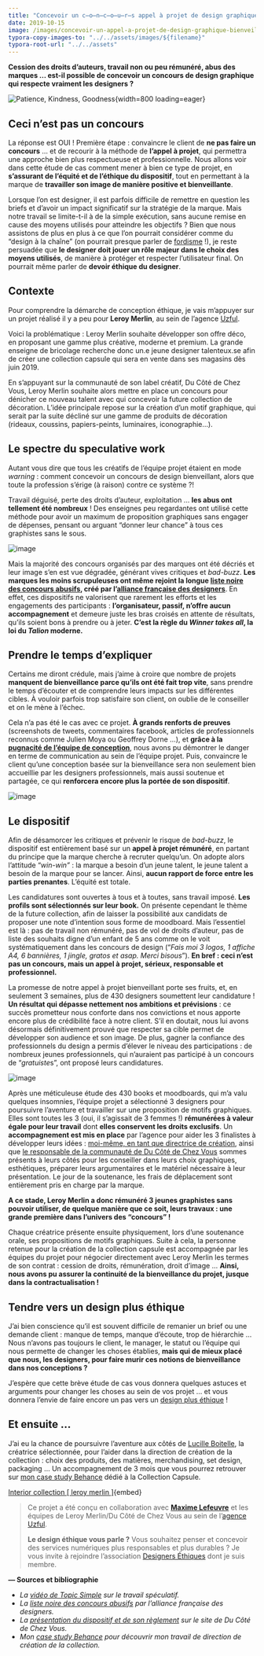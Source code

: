 ```yaml
---
title: "Concevoir un c̶o̶n̶c̶o̶u̶r̶s appel à projet de design graphique bienveillant"
date: 2019-10-15
image: /images/concevoir-un-appel-a-projet-de-design-graphique-bienveillant/1_2xoPCH3Pjl_mukiyQd5wXg.png
typora-copy-images-to: "../../assets/images/${filename}"
typora-root-url: "../../assets"
---
```

**Cession des droits d’auteurs, travail non ou peu rémunéré, abus des marques … est-il possible de concevoir un concours de design graphique qui respecte vraiment les designers ?**

![Patience, Kindness, Goodness](../../assets/images/concevoir-un-appel-a-projet-de-design-graphique-bienveillant/1_2xoPCH3Pjl_mukiyQd5wXg.png "Photo by [Caleb Gregory](https://unsplash.com/@calebgnz)."){width=800 loading=eager}

## Ceci n’est pas un concours

La réponse est OUI ! Première étape : convaincre le client de **ne pas faire un concours** … et de recourir à la méthode de **l’appel à projet**, qui permettra une approche bien plus respectueuse et professionnelle. Nous allons voir dans cette étude de cas comment mener à bien ce type de projet, en **s’assurant de l’équité et de l’éthique du dispositif**, tout en permettant à la marque de **travailler son image de manière positive et bienveillante**.

Lorsque l’on est designer, il est parfois difficile de remettre en question les briefs et d’avoir un impact significatif sur la stratégie de la marque. Mais notre travail se limite-t-il à de la simple exécution, sans aucune remise en cause des moyens utilisés pour atteindre les objectifs ? Bien que nous assistons de plus en plus à ce que l’on pourrait considérer comme du “design à la chaîne” (on pourrait presque parler de [fordisme](https://medium.com/@cecile.ricordeau/brève-histoire-du-design-c87f09a08931) !), je reste persuadée que **le designer doit jouer un rôle majeur dans le choix des moyens utilisés**, de manière à protéger et respecter l’utilisateur final. On pourrait même parler de **devoir éthique du designer**.

## Contexte

Pour comprendre la démarche de conception éthique, je vais m’appuyer sur un projet réalisé il y a peu pour **Leroy Merlin**, au sein de l’agence [Uzful](http://www.uzful.fr/).

Voici la problématique : Leroy Merlin souhaite développer son offre déco, en proposant une gamme plus créative, moderne et premium. La grande enseigne de bricolage recherche donc un.e jeune designer talenteux.se afin de créer une collection capsule qui sera en vente dans ses magasins dès juin 2019.

En s’appuyant sur la communauté de son label créatif, Du Côté de Chez Vous, Leroy Merlin souhaite alors mettre en place un concours pour dénicher ce nouveau talent avec qui concevoir la future collection de décoration. L’idée principale repose sur la création d’un motif graphique, qui serait par la suite décliné sur une gamme de produits de décoration (rideaux, coussins, papiers-peints, luminaires, iconographie…).

## Le spectre du speculative work

Autant vous dire que tous les créatifs de l’équipe projet étaient en mode *warning* : comment concevoir un concours de design bienveillant, alors que toute la profession s’érige (à raison) contre ce système ?!

Travail déguisé, perte des droits d’auteur, exploitation … **les abus ont tellement été nombreux** ! Des enseignes peu regardantes ont utilisé cette méthode pour avoir un maximum de proposition graphiques sans engager de dépenses, pensant ou arguant “donner leur chance” à tous ces graphistes sans le sous.

![image](../../assets/images/concevoir-un-appel-a-projet-de-design-graphique-bienveillant/1_Y8gAVwL9V98MebXqjTy_Ow.png)

Mais la majorité des concours organisés par des marques ont été décriés et leur image s’en est vue dégradée, générant vives critiques et *bad-buzz*. **Les marques les moins scrupuleuses ont même rejoint la longue [liste noire des concours abusifs](http://www.alliance-francaise-des-designers.org/blog/liste-noire-des-appels-d-offres-de-design-et-de-communication-1.html), créé par l’[alliance française des designers](http://www.alliance-francaise-des-designers.org/)**. En effet, ces dispositifs ne valorisent que rarement les efforts et les engagements des participants : **l’organisateur, passif, n’offre aucun accompagnement** et demeure juste les bras croisés en attente de résultats, qu’ils soient bons à prendre ou à jeter. **C’est la règle du *Winner takes all*, la loi du *Talion* moderne.**

## Prendre le temps d’expliquer

Certains me diront crédule, mais j’aime à croire que nombre de projets **manquent de bienveillance parce qu’ils ont été fait trop vite**, sans prendre le temps d’écouter et de comprendre leurs impacts sur les différentes cibles. À vouloir parfois trop satisfaire son client, on oublie de le conseiller et on le mène à l’échec.

Cela n’a pas été le cas avec ce projet. **À grands renforts de preuves** (screenshots de tweets, commentaires facebook, articles de professionnels reconnus comme Julien Moya ou Geoffrey Dorne …), et **grâce à la** [**pugnacité de l’équipe de conception**](https://medium.com/@quinze_w), nous avons pu démontrer le danger en terme de communication au sein de l’équipe projet. Puis, convaincre le client qu’une conception basée sur la bienveillance sera non seulement bien accueillie par les designers professionnels, mais aussi soutenue et partagée, ce qui **renforcera encore plus la portée de son dispositif**.

![image](../../assets/images/concevoir-un-appel-a-projet-de-design-graphique-bienveillant/1_Iqb5ZsVFPbhB0X0Da0T7fA.png)

## Le dispositif

Afin de désamorcer les critiques et prévenir le risque de *bad-buzz*, le dispositif est entièrement basé sur un **appel à projet rémunéré**, en partant du principe que la marque cherche à recruter quelqu’un. On adopte alors l’attitude “*win-win”* : la marque a besoin d’un jeune talent, le jeune talent a besoin de la marque pour se lancer. Ainsi, **aucun rapport de force entre les parties prenantes**. L’équité est totale.

Les candidatures sont ouvertes à tous et à toutes, sans travail imposé. **Les profils sont sélectionnés sur leur book.** On présente cependant le thème de la future collection, afin de laisser la possibilité aux candidats de proposer une note d’intention sous forme de moodboard. Mais l’essentiel est là : pas de travail non rémunéré, pas de vol de droits d’auteur, pas de liste des souhaits digne d’un enfant de 5 ans comme on le voit systématiquement dans les concours de design (“*Fais moi 3 logos, 1 affiche A4, 6 bannières, 1 jingle, gratos et asap. Merci bisous*”). **En bref : ceci n’est pas un concours, mais un appel à projet, sérieux, responsable et professionnel.**

<!-- insta -->

La promesse de notre appel à projet bienveillant porte ses fruits, et, en seulement 3 semaines, plus de 430 designers soumettent leur candidature ! **Un résultat qui dépasse nettement nos ambitions et prévisions** : ce succès prometteur nous conforte dans nos convictions et nous apporte encore plus de crédibilité face à notre client. S’il en doutait, nous lui avons désormais définitivement prouvé que respecter sa cible permet de développer son audience et son image. De plus, gagner la confiance des professionnels du design a permis d’élever le niveau des participations : de nombreux jeunes professionnels, qui n’auraient pas participé à un concours de “*gratuiste*s”, ont proposé leurs candidatures.

![image](../../assets/images/concevoir-un-appel-a-projet-de-design-graphique-bienveillant/1_baalgdHqorXhWNxIuIXUNg.png)

Après une méticuleuse étude des 430 books et moodboards, qui m’a valu quelques insomnies, l’équipe projet a sélectionné 3 designers pour poursuivre l’aventure et travailler sur une proposition de motifs graphiques. Elles sont toutes les 3 (oui, il s’agissait de 3 femmes !) **rémunérées à valeur égale pour leur travail** dont **elles conservent les droits exclusifs**. Un **accompagnement est mis en place** par l’agence pour aider les 3 finalistes à développer leurs idées : [moi-même, en tant que directrice de création](https://www.linkedin.com/in/digitalcreation/), ainsi que [le responsable de la communauté de Du Côté de Chez Vous](https://www.linkedin.com/in/julienmonthioux/) sommes présents à leurs côtés pour les conseiller dans leurs choix graphiques, esthétiques, préparer leurs argumentaires et le matériel nécessaire à leur présentation. Le jour de la soutenance, les frais de déplacement sont entièrement pris en charge par la marque.

**A ce stade, Leroy Merlin a donc rémunéré 3 jeunes graphistes sans pouvoir utiliser, de quelque manière que ce soit, leurs travaux : une grande première dans l’univers des “concours” !**

Chaque créatrice présente ensuite physiquement, lors d’une soutenance orale, ses propositions de motifs graphiques. Suite à cela, la personne retenue pour la création de la collection capsule est accompagnée par les équipes du projet pour négocier directement avec Leroy Merlin les termes de son contrat : cession de droits, rémunération, droit d’image … **Ainsi, nous avons pu assurer la continuité de la bienveillance du projet, jusque dans la contractualisation !**

## Tendre vers un design plus éthique

J’ai bien conscience qu’il est souvent difficile de remanier un brief ou une demande client : manque de temps, manque d’écoute, trop de hiérarchie … Nous n’avons pas toujours le client, le manager, le statut ou l’équipe qui nous permette de changer les choses établies, **mais qui de mieux placé que nous, les designers, pour faire murir ces notions de bienveillance dans nos conceptions ?**

J’espère que cette brève étude de cas vous donnera quelques astuces et arguments pour changer les choses au sein de vos projet … et vous donnera l’envie de faire encore un pas vers un [design plus éthique](https://designersethiques.org/) !

## Et ensuite …

J’ai eu la chance de poursuivre l’aventure aux côtés de [Lucille Boitelle](http://www.lucilleboitelle.fr/), la créatrice sélectionnée, pour l’aider dans la direction de création de la collection : choix des produits, des matières, merchandising, set design, packaging … Un accompagnement de 3 mois que vous pourrez retrouver sur [mon case study Behance](https://www.behance.net/gallery/86843719/collection-capsule) dédié à la Collection Capsule.

[Interior collection [ leroy merlin ]](https://vimeo.com/366568671){embed}

> Ce projet a été conçu en collaboration avec [**Maxime Lefeuvre**](https://medium.com/@quinze_w) et les équipes de Leroy Merlin/Du Côté de Chez Vous au sein de l’[agence Uzful](https://www.uzful.fr/).
>
> **Le design éthique vous parle ?** Vous souhaitez penser et concevoir des services numériques plus responsables et plus durables ? Je vous invite à rejoindre l’association [Designers Éthiques](https://designersethiques.org/) dont je suis membre.

**— Sources et bibliographie**

- *La [vidéo de Topic Simple](https://www.youtube.com/watch?v=gemQQ0-RSyQ) sur le travail spéculatif.*
- *La [liste noire des concours abusifs](http://www.alliance-francaise-des-designers.org/blog/liste-noire-des-appels-d-offres-de-design-et-de-communication-1.html) par l’alliance française des designers.*
- *La [présentation du dispositif et de son règlement](https://www.ducotedechezvous.com/article/capsule-des-createurs-co-signez-une-collection-leroy-merlin/?utm_source=cc18&utm_medium=referral) sur le site de Du Côté de Chez Vous.*
- *Mon [case study Behance](https://www.behance.net/gallery/86843719/collection-capsule) pour découvrir mon travail de direction de création de la collection.*
